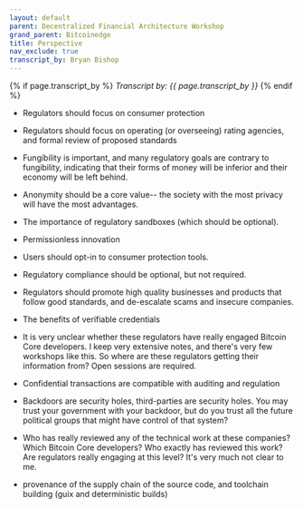 ```yaml
---
layout: default
parent: Decentralized Financial Architecture Workshop
grand_parent: Bitcoinedge
title: Perspective
nav_exclude: true
transcript_by: Bryan Bishop
---
```


{% if page.transcript_by %} <i>Transcript by:
{{ page.transcript_by }}</i> {% endif %}

- Regulators should focus on consumer protection

- Regulators should focus on operating (or overseeing) rating agencies,
  and formal review of proposed standards

- Fungibility is important, and many regulatory goals are contrary to
  fungibility, indicating that their forms of money will be inferior and
  their economy will be left behind.

- Anonymity should be a core value-- the society with the most privacy
  will have the most advantages.

- The importance of regulatory sandboxes (which should be optional).

- Permissionless innovation

- Users should opt-in to consumer protection tools.

- Regulatory compliance should be optional, but not required.

- Regulators should promote high quality businesses and products that
  follow good standards, and de-escalate scams and insecure companies.

- The benefits of verifiable credentials

- It is very unclear whether these regulators have really engaged
  Bitcoin Core developers. I keep very extensive notes, and there's very
  few workshops like this. So where are these regulators getting their
  information from? Open sessions are required.

- Confidential transactions are compatible with auditing and regulation

- Backdoors are security holes, third-parties are security holes. You
  may trust your government with your backdoor, but do you trust all the
  future political groups that might have control of that system?

- Who has really reviewed any of the technical work at these companies?
  Which Bitcoin Core developers? Who exactly has reviewed this work? Are
  regulators really engaging at this level? It's very much not clear to
  me.

- provenance of the supply chain of the source code, and toolchain
  building (guix and deterministic builds)
